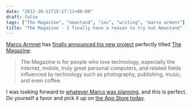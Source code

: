 ```yaml
---
date: "2012-10-11T15:17:11+00:00"
draft: false
tags: ["The Magazine", "newstand", "ios", "writing", "marco arment"]
title: "The Magazine - I finally have a reason to try out Newstand"
---
```

[Marco Armnet](http://marco.org) has [finally announced his new project](http://www.marco.org/2012/10/11/the-magazine) perfectly titled [The Magazine](http://the-magazine.org/):

> The Magazine is for people who love technology, especially the internet, mobile, truly great personal computers, and related fields influenced by technology such as photography, publishing, music, and even coffee.

I was looking forward to [whatever Marco was planning](http://marcorumors.com/), and this is perfect. Do yourself a favor and pick it up on [the App Store today](http://itunes.apple.com/app/themagazine/id557744510).